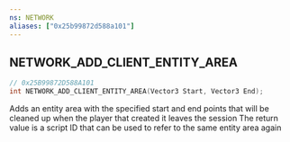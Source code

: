 ```yaml
---
ns: NETWORK
aliases: ["0x25b99872d588a101"]
---
```

## NETWORK_ADD_CLIENT_ENTITY_AREA

```c
// 0x25B99872D588A101
int NETWORK_ADD_CLIENT_ENTITY_AREA(Vector3 Start, Vector3 End);
```

Adds an entity area with the specified start and end points that will be cleaned up when the player that created it leaves the session The return value is a script ID that can be used to refer to the same entity area again

